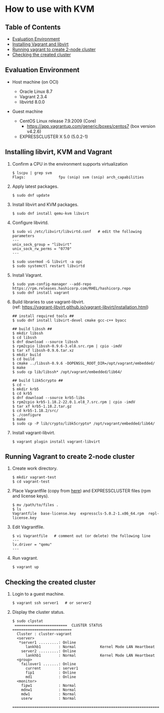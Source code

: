 # How to use with KVM


## Table of Contents

* [Evaluation Environment](#evaluation-environment)
* [Installing Vagrant and libvirt](#installing-libvirt-kvm-and-vagrant)
* [Running vagrant to create 2-node cluster](#running-vagrant-to-create-2-node-cluster)
* [Checking the created cluster](#checking-the-created-cluster)


## Evaluation Environment

* Host machine (on OCI)
  * Oracle Linux 8.7
  * Vagrant 2.3.4
  * libvirtd 8.0.0

* Guest machine
  * CentOS Linux release 7.9.2009 (Core)
    * https://app.vagrantup.com/generic/boxes/centos7 (box version v4.2.6)
  * EXPRESSCLUSTER X 5.0 (5.0.2-1)


## Installing libvirt, KVM and Vagrant

1. Confirm a CPU in the environment supports virtualization 
   ```
   $ lscpu | grep svm
   Flags:               fpu (snip) svm (snip) arch_capabilities
   ```

1. Apply latest packages.
   ```
   $ sudo dnf update
   ```

1. Install libvirt and KVM packages.
   ```
   $ sudo dnf install qemu-kvm libvirt
   ```

1. Configure libvirtd.
   ```
   $ sudo vi /etc/libvirt/libvirtd.conf   # edit the following parameters
   ---
   unix_sock_group = "libvirt"
   unix_sock_rw_perms = "0770"
   ---

   $ sudo usermod -G libvirt -a opc
   $ sudo systemctl restart libvirtd
   ```

1. Install Vagrant.
   ```
   $ sudo yum-config-manager --add-repo https://rpm.releases.hashicorp.com/RHEL/hashicorp.repo
   $ sudo dnf install vagrant
   ```

1. Build libraries to use vagrant-libvirt.  
   (ref: https://vagrant-libvirt.github.io/vagrant-libvirt/installation.html)
   ```
   ## install required tools ##
   $ sudo dnf install libvirt-devel cmake gcc-c++ byacc

   ## build libssh ##
   $ mkdir libssh
   $ cd libssh
   $ dnf download --source libssh
   $ rpm2cpio libssh-0.9.6-3.el8.src.rpm | cpio -imdV
   $ tar xf libssh-0.9.6.tar.xz
   $ mkdir build
   $ cd build
   $ cmake ../libssh-0.9.6 -DOPENSSL_ROOT_DIR=/opt/vagrant/embedded/
   $ make
   $ sudo cp lib/libssh* /opt/vagrant/embedded/lib64/

   ## build libk5crypto ##
   $ cd ~
   $ mkdir krb5
   $ cd krb5
   $ dnf download --source krb5-libs
   $ rpm2cpio krb5-1.18.2-22.0.1.el8_7.src.rpm | cpio -imdV
   $ tar xf krb5-1.18.2.tar.gz
   $ cd krb5-1.18.2/src/
   $ ./configure
   $ make
   $ sudo cp -P lib/crypto/libk5crypto* /opt/vagrant/embedded/lib64/
   ```

1. Install vagrant-libvirt.
   ```
   $ vagrant plugin install vagrant-libvirt
   ```


## Running Vagrant to create 2-node cluster

1. Create work directory.
   ```
   $ mkdir vagrant-test
   $ cd vagrant-test
   ```

1. Place Vagrantfile (copy from [here](/Vagrantfile/qemu)) and EXPRESSCLUSTER files (rpm and license keys).
   ```
   $ mv /path/to/files .
   $ ls
   Vagrantfile  base-license.key  expresscls-5.0.2-1.x86_64.rpm  repl-license.key
   ```

1. Edit Vagrantfile.
   ```
   $ vi Vagrantfile   # comment out (or delete) the following line
   ---
   lv.driver = "qemu"
   ---
   ```

1. Run vagrant.
   ```
   $ vagrant up
   ```


## Checking the created cluster

1. Login to a guest machine.
   ```
   $ vagrant ssh server1   # or server2
   ```

1. Display the cluster status.
   ```
   $ sudo clpstat
    ========================  CLUSTER STATUS  ===========================
     Cluster : cluster-vagrant
     <server>
      *server1 .........: Online
         lankhb1        : Normal           Kernel Mode LAN Heartbeat
       server2 .........: Online
         lankhb1        : Normal           Kernel Mode LAN Heartbeat
     <group>
       failover1 .......: Online
         current        : server1
         fip1           : Online
         md1            : Online
     <monitor>
       fipw1            : Normal
       mdnw1            : Normal
       mdw1             : Normal
       userw            : Normal
    =====================================================================
   ```
